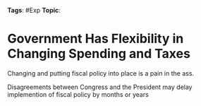 
**Tags**: #Exp 
**Topic**: 

# Government Has Flexibility in Changing Spending and Taxes
Changing and putting fiscal policy into place is a pain in the ass.

Disagreements between Congress and the President may delay implemention of fiscal policy by months or years